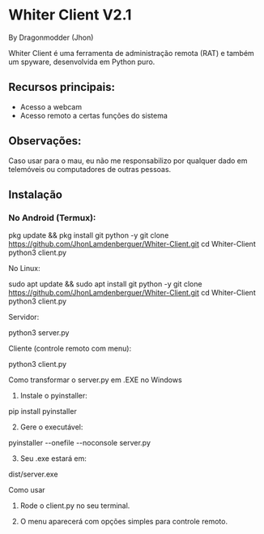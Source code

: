 # Whiter Client V2.1

By Dragonmodder (Jhon)

Whiter Client é uma ferramenta de administração remota (RAT) e também um spyware, desenvolvida em Python puro.

## Recursos principais:
- Acesso a webcam
- Acesso remoto a certas funções do sistema

## Observações:
Caso usar para o mau, eu não me responsabilizo por qualquer dado em telemóveis ou computadores de outras pessoas.

## Instalação

### No Android (Termux):
pkg update && pkg install git python -y
git clone https://github.com/JhonLamdenberguer/Whiter-Client.git
cd Whiter-Client
python3 client.py

No Linux:

sudo apt update && sudo apt install git python -y
git clone https://github.com/JhonLamdenberguer/Whiter-Client.git
cd Whiter-Client
python3 client.py

Servidor:

python3 server.py

Cliente (controle remoto com menu):

python3 client.py

Como transformar o server.py em .EXE no Windows

1. Instale o pyinstaller:



pip install pyinstaller

2. Gere o executável:



pyinstaller --onefile --noconsole server.py

3. Seu .exe estará em:



dist/server.exe

Como usar

1. Rode o client.py no seu terminal.


2. O menu aparecerá com opções simples para controle remoto.

